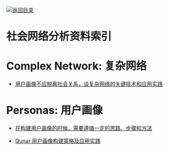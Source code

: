 [![返回目录](https://parg.co/UGo)](https://github.com/wxyyxc1992/Awesome-Reference) 
 
 
# 社会网络分析资料索引

# Complex Network: 复杂网络

* [用户画像不应脱离社会关系，谈复杂网络的关键技术和应用实践 ](http://mp.weixin.qq.com/s?__biz=MzA5NzkxMzg1Nw==&mid=2653161390&idx=1&sn=3e825f524695c3a8c8a8edd0468bd112&chksm=8b493ac0bc3eb3d67a3a0c43b4c881b58859a8776f952e1fb8556ed079ac1cd12c631c9ef29a#rd)

# Personas: 用户画像

* [在构建用户画像的时候，需要遵循一定的思路、步骤和方法](http://www.woshipm.com/user-research/433312.html)

* [Qunar 用户画像构建策略及应用实践](http://www.36dsj.com/archives/68574)
